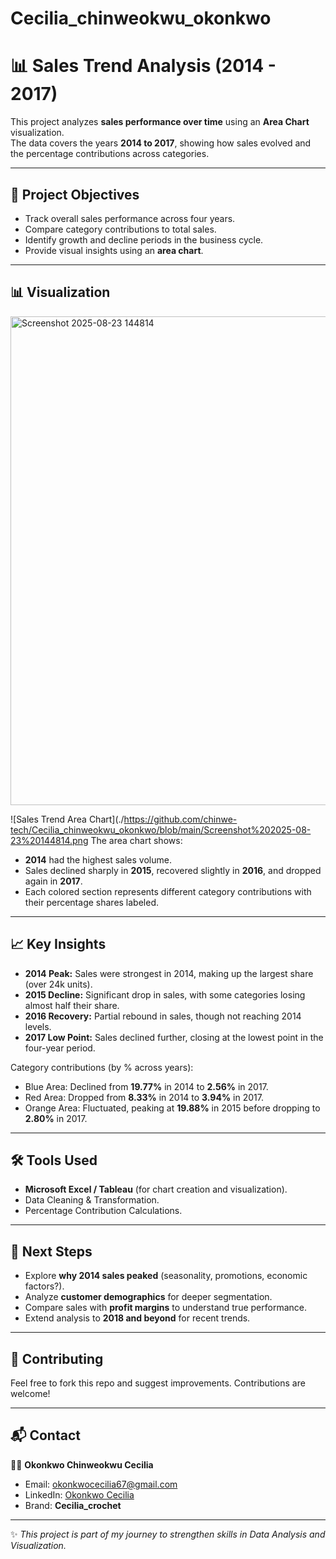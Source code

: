 # Cecilia_chinweokwu_okonkwo

# 📊 Sales Trend Analysis (2014 - 2017)

This project analyzes **sales performance over time** using an **Area Chart** visualization.  
The data covers the years **2014 to 2017**, showing how sales evolved and the percentage contributions across categories.

---

## 🚀 Project Objectives
- Track overall sales performance across four years.  
- Compare category contributions to total sales.  
- Identify growth and decline periods in the business cycle.  
- Provide visual insights using an **area chart**.  

---

## 📊 Visualization
<img width="1379" height="782" alt="Screenshot 2025-08-23 144814" src="https://github.com/user-attachments/assets/eb42118e-2a93-47e5-8951-7c6cb6b5a623" />

![Sales Trend Area Chart](./https://github.com/chinwe-tech/Cecilia_chinweokwu_okonkwo/blob/main/Screenshot%202025-08-23%20144814.png
The area chart shows:  
- **2014** had the highest sales volume.  
- Sales declined sharply in **2015**, recovered slightly in **2016**, and dropped again in **2017**.  
- Each colored section represents different category contributions with their percentage shares labeled.  

---

## 📈 Key Insights
- **2014 Peak:** Sales were strongest in 2014, making up the largest share (over 24k units).  
- **2015 Decline:** Significant drop in sales, with some categories losing almost half their share.  
- **2016 Recovery:** Partial rebound in sales, though not reaching 2014 levels.  
- **2017 Low Point:** Sales declined further, closing at the lowest point in the four-year period.  

Category contributions (by % across years):  
- Blue Area: Declined from **19.77%** in 2014 to **2.56%** in 2017.  
- Red Area: Dropped from **8.33%** in 2014 to **3.94%** in 2017.  
- Orange Area: Fluctuated, peaking at **19.88%** in 2015 before dropping to **2.80%** in 2017.  

---

## 🛠 Tools Used
- **Microsoft Excel / Tableau** (for chart creation and visualization).  
- Data Cleaning & Transformation.  
- Percentage Contribution Calculations.  

---

## 📌 Next Steps
- Explore **why 2014 sales peaked** (seasonality, promotions, economic factors?).  
- Analyze **customer demographics** for deeper segmentation.  
- Compare sales with **profit margins** to understand true performance.  
- Extend analysis to **2018 and beyond** for recent trends.  

---

## 🤝 Contributing
Feel free to fork this repo and suggest improvements. Contributions are welcome!  

---

## 📬 Contact
👩‍💻 **Okonkwo Chinweokwu Cecilia**  
- Email: [okonkwocecilia67@gmail.com](mailto:okonkwocecilia67@gmail.com)  
- LinkedIn: [Okonkwo Cecilia](https://linkedin.com/in/okonkwo-cecilia)  
- Brand: **Cecilia_crochet**  

---
✨ *This project is part of my journey to strengthen skills in Data Analysis and Visualization.*
